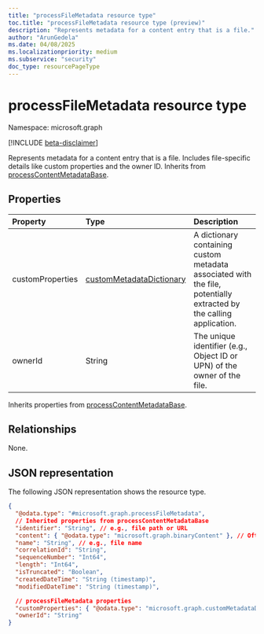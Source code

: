 ```yaml
---
title: "processFileMetadata resource type"
toc.title: "processFileMetadata resource type (preview)"
description: "Represents metadata for a content entry that is a file."
author: "ArunGedela"
ms.date: 04/08/2025
ms.localizationpriority: medium
ms.subservice: "security"
doc_type: resourcePageType
---
```


# processFileMetadata resource type

Namespace: microsoft.graph

[!INCLUDE [beta-disclaimer](../../includes/beta-disclaimer.md)]

Represents metadata for a content entry that is a file. Includes file-specific details like custom properties and the owner ID. Inherits from [processContentMetadataBase](../resources/processcontentmetadatabase.md).

## Properties

| Property         | Type                                                                                                     | Description                                                                                                           |
| :--------------- | :------------------------------------------------------------------------------------------------------- | :-------------------------------------------------------------------------------------------------------------------- |
| customProperties | [customMetadataDictionary](../resources/custommetadatadictionary.md)  | A dictionary containing custom metadata associated with the file, potentially extracted by the calling application. |
| ownerId          | String                                                                                                   | The unique identifier (e.g., Object ID or UPN) of the owner of the file.                                            |

Inherits properties from [processContentMetadataBase](../resources/processcontentmetadatabase.md).

## Relationships

None.

## JSON representation

The following JSON representation shows the resource type.
<!-- {
  "blockType": "resource",
  "@odata.type": "microsoft.graph.processFileMetadata",
  "baseType": "microsoft.graph.processContentMetadataBase",
  "openType": false
}-->
``` json
{
  "@odata.type": "#microsoft.graph.processFileMetadata",
  // Inherited properties from processContentMetadataBase
  "identifier": "String", // e.g., file path or URL
  "content": { "@odata.type": "microsoft.graph.binaryContent" }, // Often binaryContent
  "name": "String", // e.g., file name
  "correlationId": "String",
  "sequenceNumber": "Int64",
  "length": "Int64",
  "isTruncated": "Boolean",
  "createdDateTime": "String (timestamp)",
  "modifiedDateTime": "String (timestamp)",

  // processFileMetadata properties
  "customProperties": { "@odata.type": "microsoft.graph.customMetadataDictionary" },
  "ownerId": "String"
}
```
